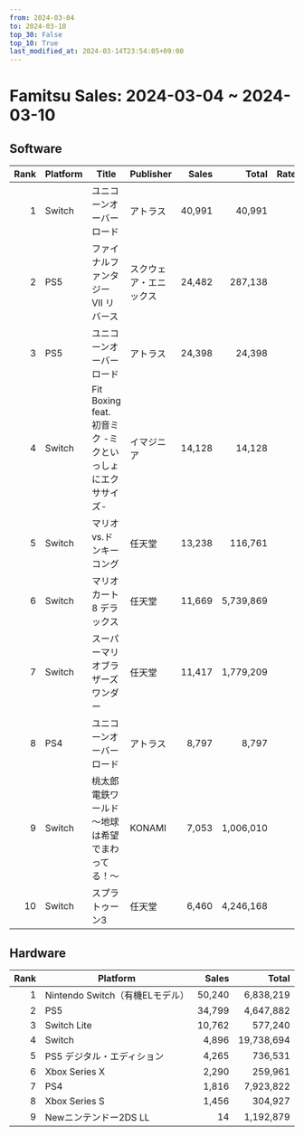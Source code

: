 ```yaml
---
from: 2024-03-04
to: 2024-03-10
top_30: False
top_10: True
last_modified_at: 2024-03-14T23:54:05+09:00
---
```

# Famitsu Sales: 2024-03-04 ~ 2024-03-10
## Software
| Rank | Platform | Title | Publisher | Sales | Total | Rate | New |
| -: | -- | -- | -- | -: | -: | -: | -- |
| 1 | Switch | ユニコーンオーバーロード | アトラス | 40,991 | 40,991 |  | **New** |
| 2 | PS5 | ファイナルファンタジーVII リバース | スクウェア・エニックス | 24,482 | 287,138 |  |  |
| 3 | PS5 | ユニコーンオーバーロード | アトラス | 24,398 | 24,398 |  | **New** |
| 4 | Switch | Fit Boxing feat. 初音ミク -ミクといっしょにエクササイズ- | イマジニア | 14,128 | 14,128 |  | **New** |
| 5 | Switch | マリオvs.ドンキーコング | 任天堂 | 13,238 | 116,761 |  |  |
| 6 | Switch | マリオカート8 デラックス | 任天堂 | 11,669 | 5,739,869 |  |  |
| 7 | Switch | スーパーマリオブラザーズ ワンダー | 任天堂 | 11,417 | 1,779,209 |  |  |
| 8 | PS4 | ユニコーンオーバーロード | アトラス | 8,797 | 8,797 |  | **New** |
| 9 | Switch | 桃太郎電鉄ワールド ～地球は希望でまわってる！～ | KONAMI | 7,053 | 1,006,010 |  |  |
| 10 | Switch | スプラトゥーン3 | 任天堂 | 6,460 | 4,246,168 |  |  |

## Hardware
| Rank | Platform | Sales | Total |
| -: | -- | -: | -: |
| 1 | Nintendo Switch（有機ELモデル） | 50,240 | 6,838,219 |
| 2 | PS5 | 34,799 | 4,647,882 |
| 3 | Switch Lite | 10,762 | 577,240 |
| 4 | Switch | 4,896 | 19,738,694 |
| 5 | PS5 デジタル・エディション | 4,265 | 736,531 |
| 6 | Xbox Series X | 2,290 | 259,961 |
| 7 | PS4 | 1,816 | 7,923,822 |
| 8 | Xbox Series S | 1,456 | 304,927 |
| 9 | Newニンテンドー2DS LL | 14 | 1,192,879 |